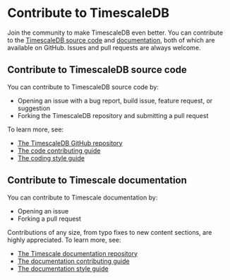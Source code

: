 # Contribute to TimescaleDB
Join the community to make TimescaleDB even better. You can contribute to the
[TimescaleDB source code][github-timescaledb] and [documentation][github-docs],
both of which are available on GitHub. Issues and pull requests are always welcome.

## Contribute to TimescaleDB source code
You can contribute to TimescaleDB source code by:
*   Opening an issue with a bug report, build issue, feature request, or
    suggestion
*   Forking the TimescaleDB repository and submitting a pull request

To learn more, see:
*   [The TimescaleDB GitHub repository][github-timescaledb]
*   [The code contributing guide][contributing-timescaledb]
*   [The coding style guide][style-timescaledb]

## Contribute to Timescale documentation
You can contribute to Timescale documentation by:
*   Opening an issue
*   Forking a pull request

Contributions of any size, from typo fixes to new content sections, are highly
appreciated. To learn more, see:
*   [The Timescale documentation repository][github-docs]
*   [The documentation contributing guide][contributing-docs]
*   [The documentation style guide][style-docs]

[contributing-docs]: https://github.com/timescale/docs/blob/latest/CONTRIBUTING.md
[contributing-timescaledb]: https://github.com/timescale/timescaledb/blob/master/CONTRIBUTING.md
[github-docs]: https://github.com/timescale/docs
[github-timescaledb]: https://github.com/timescale/timescaledb
[install-git]: https://git-scm.com/book/en/v2/Getting-Started-Installing-Git
[markdown-tutorial]: https://www.markdownguide.org/basic-syntax/
[style-docs]: contribute-to-docs/
[style-timescaledb]: https://github.com/timescale/timescaledb/blob/master/docs/StyleGuide.md
[timescale-docs-style]: https://github.com/timescale/docs/blob/master/README.md
